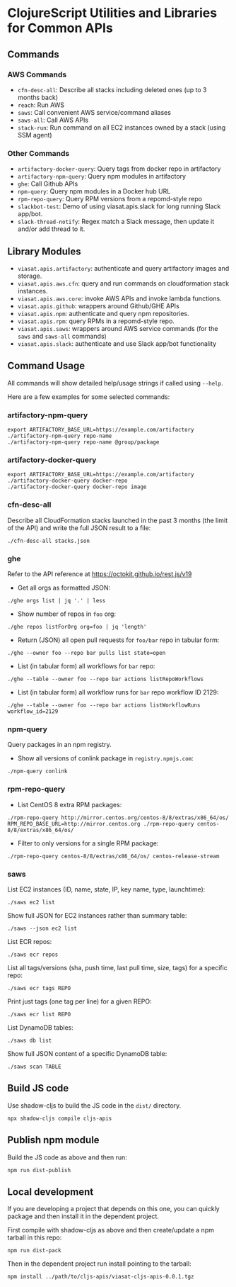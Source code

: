 # ClojureScript Utilities and Libraries for Common APIs

## Commands

### AWS Commands

* `cfn-desc-all`: Describe all stacks including deleted ones (up to 3 months back)
* `reach`: Run AWS
* `saws`: Call convenient AWS service/command aliases
* `saws-all`: Call AWS APIs
* `stack-run`: Run command on all EC2 instances owned by a stack (using SSM agent)

### Other Commands

* `artifactory-docker-query`: Query tags from docker repo in artifactory
* `artifactory-npm-query`: Query npm modules in artifactory
* `ghe`: Call Github APIs
* `npm-query`: Query npm modules in a Docker hub URL
* `rpm-repo-query`: Query RPM versions from a repomd-style repo
* `slackbot-test`: Demo of using viasat.apis.slack for long running Slack app/bot.
* `slack-thread-notify`: Regex match a Slack message, then update it and/or add thread to it.


## Library Modules

* `viasat.apis.artifactory`: authenticate and query artifactory images and storage.
* `viasat.apis.aws.cfn`: query and run commands on cloudformation stack instances.
* `viasat.apis.aws.core`: invoke AWS APIs and invoke lambda functions.
* `viasat.apis.github`: wrappers around Github/GHE APIs
* `viasat.apis.npm`: authenticate and query npm repositories.
* `viasat.apis.rpm`: query RPMs in a repomd-style repo.
* `viasat.apis.saws`: wrappers around AWS service commands (for the `saws` and `saws-all` commands)
* `viasat.apis.slack`: authenticate and use Slack app/bot functionality


## Command Usage

All commands will show detailed help/usage strings if called using
`--help`.

Here are a few examples for some selected commands:

### artifactory-npm-query

```
export ARTIFACTORY_BASE_URL=https://example.com/artifactory
./artifactory-npm-query repo-name
./artifactory-npm-query repo-name @group/package
```

### artifactory-docker-query

```
export ARTIFACTORY_BASE_URL=https://example.com/artifactory
./artifactory-docker-query docker-repo
./artifactory-docker-query docker-repo image
```

### cfn-desc-all

Describe all CloudFormation stacks launched in the past 3 months (the
limit of the API) and write the full JSON result to a file:

```
./cfn-desc-all stacks.json
```

### ghe

Refer to the API reference at https://octokit.github.io/rest.js/v19

* Get all orgs as formatted JSON:

```
./ghe orgs list | jq '.' | less
```

* Show number of repos in `foo` org:

```
./ghe repos listForOrg org=foo | jq 'length'
```

* Return (JSON) all open pull requests for `foo/bar` repo in tabular form:

```
./ghe --owner foo --repo bar pulls list state=open
```

* List (in tabular form) all workflows for `bar` repo:

```
./ghe --table --owner foo --repo bar actions listRepoWorkflows
```

* List (in tabular form) all workflow runs for `bar` repo workflow ID 2129:

```
./ghe --table --owner foo --repo bar actions listWorkflowRuns workflow_id=2129
```

### npm-query

Query packages in an npm registry.

* Show all versions of conlink package in `registry.npmjs.com`:

```
./npm-query conlink
```

### rpm-repo-query

* List CentOS 8 extra RPM packages:

```
./rpm-repo-query http://mirror.centos.org/centos-8/8/extras/x86_64/os/
RPM_REPO_BASE_URL=http://mirror.centos.org ./rpm-repo-query centos-8/8/extras/x86_64/os/
```

* Filter to only versions for a single RPM package:

```
./rpm-repo-query centos-8/8/extras/x86_64/os/ centos-release-stream
```

### saws

List EC2 instances (ID, name, state, IP, key name, type, launchtime):

```
./saws ec2 list
```

Show full JSON for EC2 instances rather than summary table:

```
./saws --json ec2 list
```

List ECR repos:

```
./saws ecr repos
```

List all tags/versions (sha, push time, last pull time, size, tags) for a specific repo:

```
./saws ecr tags REPO
```

Print just tags (one tag per line) for a given REPO:

```
./saws ecr list REPO
```

List DynamoDB tables:

```
./saws db list
```

Show full JSON content of a specific DynamoDB table:

```
./saws scan TABLE
```


## Build JS code

Use shadow-cljs to build the JS code in the `dist/` directory.

```
npx shadow-cljs compile cljs-apis
```

## Publish npm module

Build the JS code as above and then run:

```
npm run dist-publish
```

## Local development

If you are developing a project that depends on this one, you can
quickly package and then install it in the dependent project.

First compile with shadow-cljs as above and then create/update a npm
tarball in this repo:

```
npm run dist-pack
```

Then in the dependent project run install pointing to the tarball:

```
npm install ../path/to/cljs-apis/viasat-cljs-apis-0.0.1.tgz
```
